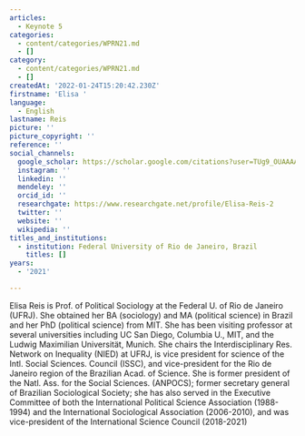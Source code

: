 ```yaml
---
articles:
  - Keynote 5
categories:
  - content/categories/WPRN21.md
  - []
category:
  - content/categories/WPRN21.md
  - []
createdAt: '2022-01-24T15:20:42.230Z'
firstname: 'Elisa '
language:
  - English
lastname: Reis
picture: ''
picture_copyright: ''
reference: ''
social_channels:
  google_scholar: https://scholar.google.com/citations?user=TUg9_OUAAAAJ&hl=en
  instagram: ''
  linkedin: ''
  mendeley: ''
  orcid_id: ''
  researchgate: https://www.researchgate.net/profile/Elisa-Reis-2
  twitter: ''
  website: ''
  wikipedia: ''
titles_and_institutions:
  - institution: Federal University of Rio de Janeiro, Brazil
    titles: []
years:
  - '2021'

---
```

Elisa Reis is Prof. of Political Sociology at the Federal U. of Rio de Janeiro (UFRJ). She obtained her BA (sociology) and MA (political science) in Brazil and her PhD (political science) from MIT. She has been visiting professor at several universities including UC San Diego, Columbia U., MIT, and the Ludwig Maximilian Universität, Munich. She chairs the Interdisciplinary Res. Network on Inequality (NIED) at UFRJ, is vice president for science of the Intl. Social Sciences. Council (ISSC), and vice-president for the Rio de Janeiro region of the Brazilian Acad. of Science. She is former president of the Natl. Ass. for the Social Sciences. (ANPOCS); former secretary general of Brazilian Sociological Society; she has also served in the Executive Committee of both the International Political Science Association (1988-1994) and the International Sociological Association (2006-2010), and was vice-president of the International Science Council (2018-2021)